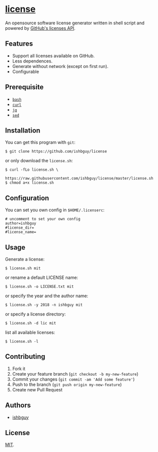# [license](https://github.com/ishbguy/license)

An opensource software license generator written in shell script and powered by [GitHub's licenses API](https://developer.github.com/v3/licenses/).

## Features

+ Support all licenses available on GitHub.
+ Less dependences.
+ Generate without network (except on first run).
+ Configurable

## Prerequisite

+ [`bash`](https://www.gnu.org/software/bash/bash.html)
+ [`curl`](https://curl.haxx.se/)
+ [`jq`](https://stedolan.github.io/jq/)
+ [`sed`](https://www.gnu.org/software/sed/)

## Installation

You can get this program with `git`:

```
$ git clone https://github.com/ishbguy/license
```

or only download the `license.sh`:

```
$ curl -fLo license.sh \
         https://raw.githubusercontent.com/ishbguy/license/master/license.sh
$ chmod a+x license.sh
```

## Configuration

You can set you own config in `$HOME/.licenserc`:

```
# uncomment to set your own config
author=ishbguy
#license_dir=
#license_name=
```

## Usage

Generate a license:

```
$ license.sh mit
```

or rename a default LICENSE name:

```
$ license.sh -o LICENSE.txt mit
```

or specify the year and the author name:

```
$ license.sh -y 2018 -n ishbguy mit
```

or specify a license directory:

```
$ license.sh -d lic mit
```

list all available licenses:

```
$ license.sh -l
```

## Contributing

1. Fork it
2. Create your feature branch (`git checkout -b my-new-feature`)
3. Commit your changes (`git commit -am 'Add some feature'`)
4. Push to the branch (`git push origin my-new-feature`)
5. Create new Pull Request

## Authors

+ [ishbguy](https://github.com/ishbguy)

## License

[MIT](https://opensource.org/licenses/MIT).
